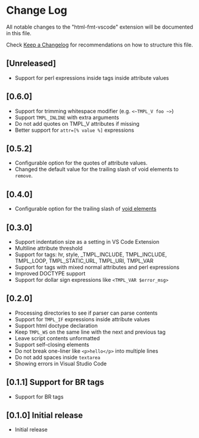 # Change Log

All notable changes to the "html-fmt-vscode" extension will be documented in
this file.

Check [Keep a Changelog](http://keepachangelog.com/) for recommendations on how
to structure this file.

## [Unreleased]

- Support for perl expressions inside tags inside attribute values

## [0.6.0]

- Support for trimming whitespace modifier (e.g. `<~TMPL_V foo ~>`)
- Support `TMPL_INLINE` with extra arguments
- Do not add quotes on TMPL_V attributes if missing
- Better support for `attr=[% value %]` expressions

## [0.5.2]

- Configurable option for the quotes of attribute values.
- Changed the default value for the trailing slash of void elements to `remove`.

## [0.4.0]

- Configurable option for the trailing slash of
  [void elements](https://html.spec.whatwg.org/multipage/syntax.html#void-elements)

## [0.3.0]

- Support indentation size as a setting in VS Code Extension
- Multiline attribute threshold
- Support for tags: hr, style, \_TMPL_INCLUDE, TMPL_INCLUDE, TMPL_LOOP,
  TMPL_STATIC_URL, TMPL_URI, TMPL_VAR
- Support for tags with mixed normal attributes and perl expressions
- Improved DOCTYPE support
- Support for dollar sign expressions like `<TMPL_VAR $error_msg>`

## [0.2.0]

- Processing directories to see if parser can parse contents
- Support for `TMPL_IF` expressions inside attribute values
- Support html doctype declaration
- Keep `TMPL_WS` on the same line with the next and previous tag
- Leave script contents unformatted
- Support self-closing elements
- Do not break one-liner like `<p>hello</p>` into multiple lines
- Do not add spaces inside `textarea`
- Showing errors in Visual Studio Code

## [0.1.1] Support for BR tags

- Support for BR tags

## [0.1.0] Initial release

- Initial release
